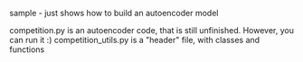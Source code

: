 sample - just shows how to build an autoencoder model

competition.py is an autoencoder code, that is still unfinished. However, you can run it :)
competition_utils.py is a "header" file, with classes and functions
